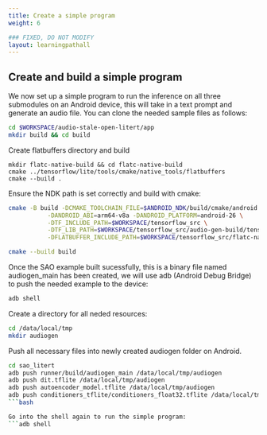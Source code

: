 ```yaml
---
title: Create a simple program
weight: 6

### FIXED, DO NOT MODIFY
layout: learningpathall
---
```


## Create and build a simple program

We now set up a simple program to run the inference on all three submodules on an Android device, this will take in a text prompt and generate an audio file.
You can clone the needed sample files as follows:
```bash
cd $WORKSPACE/audio-stale-open-litert/app
mkdir build && cd build
```

Create flatbuffers directory and build
```console
mkdir flatc-native-build && cd flatc-native-build
cmake ../tensorflow/lite/tools/cmake/native_tools/flatbuffers
cmake --build .
```

Ensure the NDK path is set correctly and build with cmake:
```bash
cmake -B build -DCMAKE_TOOLCHAIN_FILE=$ANDROID_NDK/build/cmake/android.toolchain.cmake \
	       -DANDROID_ABI=arm64-v8a -DANDROID_PLATFORM=android-26 \
 	       -DTF_INCLUDE_PATH=$WORKSPACE/tensorflow_src \
 	       -DTF_LIB_PATH=$WORKSPACE/tensorflow_src/audio-gen-build/tensorflow-lite/ \
 	       -DFLATBUFFER_INCLUDE_PATH=$WORKSPACE/tensorflow_src/flatc-native-build/flatbuffers/include

cmake --build build
```

Once the SAO example built sucessfully, this is a binary file named audiogen_main has been created, we will use adb (Android Debug Bridge) to push the needed example to the device:

```bash
adb shell
```

Create a directory for all neded resources:
```bash
cd /data/local/tmp
mkdir audiogen
```
Push all necessary files into newly created audiogen folder on Android.
```bash
cd sao_litert
adb push runner/build/audiogen_main /data/local/tmp/audiogen
adb push dit.tflite /data/local/tmp/audiogen
adb push autoencoder_model.tflite /data/local/tmp/audiogen
adb push conditioners_tflite/conditioners_float32.tflite /data/local/tmp/audiogen
```bash

Go into the shell again to run the simple program:
```adb shell

```

